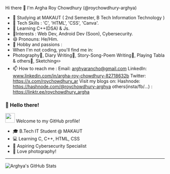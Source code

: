 Hi there 👋 I'm Argha Roy Chowdhury (@roychowdhury-arghya)
- 🔭 Studying at MAKAUT ( 2nd Semester, B Tech Information Technology )
- 🌱 Tech Skills : 'C', 'HTML', 'CSS', 'Canva'.
- 👯 Learning C++(DSA) & Js.
- 🤔Interests : Web Dev, Android Dev (Soon), Cybersecurity.
- 😄 Pronouns: He/Him.
- 💬 Hobby and passions :
- When I'm not coding, you'll find me in:
- Photography📸, Diary Writing📒, Story-Song-Poem Writing📖, Playing Tabla & others🥁, Sketching✏️
- 📫 How to reach me : Email: arghyarancho@gmail.com LinkedIn: www.linkedin.com/in/argha-roy-chowdhury-82718632b Twitter: https://x.com/roychowdhury_ar Visit my blogs on: Hashnode: https://hashnode.com/@roychowdhury-arghya others(insta/fb/...) : https://linktr.ee/roychowdhury_argha
### 👋 Hello there!

<img src="https://media.giphy.com/media/hvRJCLFzcasrR4ia7z/giphy.gif" width="30px"/> Welcome to my GitHub profile!

- 🎓 B.Tech IT Student @ MAKAUT  
- 💻 Learning C, C++, HTML, CSS  
- 🔐 Aspiring Cybersecurity Specialist  
- 📸 Love photography!

---

![Arghya's GitHub Stats](https://github-readme-stats.vercel.app/api?username=roychowdhury-arghya&show_icons=true&theme=radical)


